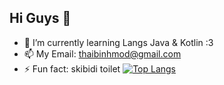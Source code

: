 ## Hi Guys 👋
- 🌱 I’m currently learning Langs Java & Kotlin :3
- 📫 My Email: thaibinhmod@gmail.com 
- ⚡ Fun fact: skibidi toilet
[![Top Langs](https://github-readme-stats.vercel.app/api/top-langs/?username=binhpt567&layout=compact)](https://github.com/anuraghazra/github-readme-stats)
